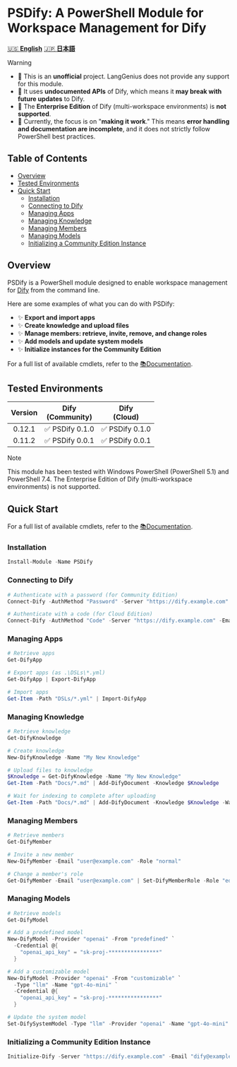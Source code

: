 <!-- omit in toc -->
# PSDify: A PowerShell Module for Workspace Management for Dify

[🇺🇸 **English**](./README.md) [🇯🇵 **日本語**](./README.ja.md)

> [!WARNING]
>
> - 🚨 This is an **unofficial** project. LangGenius does not provide any support for this module.
> - 🚨 It uses **undocumented APIs** of Dify, which means it **may break with future updates** to Dify.
> - 🚨 The **Enterprise Edition** of Dify (multi-workspace environments) is **not supported**.
> - 🚨 Currently, the focus is on "**making it work**." This means **error handling and documentation are incomplete**, and it does not strictly follow PowerShell best practices.

<!-- omit in toc -->
## Table of Contents

- [Overview](#overview)
- [Tested Environments](#tested-environments)
- [Quick Start](#quick-start)
  - [Installation](#installation)
  - [Connecting to Dify](#connecting-to-dify)
  - [Managing Apps](#managing-apps)
  - [Managing Knowledge](#managing-knowledge)
  - [Managing Members](#managing-members)
  - [Managing Models](#managing-models)
  - [Initializing a Community Edition Instance](#initializing-a-community-edition-instance)

## Overview

PSDify is a PowerShell module designed to enable workspace management for [Dify](https://github.com/langgenius/dify) from the command line.

Here are some examples of what you can do with PSDify:

- ✨ **Export and import apps**
- ✨ **Create knowledge and upload files**
- ✨ **Manage members: retrieve, invite, remove, and change roles**
- ✨ **Add models and update system models**
- ✨ **Initialize instances for the Community Edition**

For a full list of available cmdlets, refer to the [📚Documentation](./Docs/README.md).

## Tested Environments

| Version | Dify<br>(Community) | Dify<br>(Cloud) |
| :---: | :---: | :---: |
| 0.12.1 | ✅ PSDify 0.1.0 | ✅ PSDify 0.1.0 |
| 0.11.2 | ✅ PSDify 0.0.1 | ✅ PSDify 0.0.1 |

> [!NOTE]
> This module has been tested with Windows PowerShell (PowerShell 5.1) and PowerShell 7.4.
> The Enterprise Edition of Dify (multi-workspace environments) is not supported.

## Quick Start

For a full list of available cmdlets, refer to the [📚Documentation](./Docs/README.md).

### Installation

```powershell
Install-Module -Name PSDify
```

### Connecting to Dify

```powershell
# Authenticate with a password (for Community Edition)
Connect-Dify -AuthMethod "Password" -Server "https://dify.example.com" -Email "dify@example.com"

# Authenticate with a code (for Cloud Edition)
Connect-Dify -AuthMethod "Code" -Server "https://dify.example.com" -Email "dify@example.com"
```

### Managing Apps

```powershell
# Retrieve apps
Get-DifyApp

# Export apps (as .\DSLs\*.yml)
Get-DifyApp | Export-DifyApp

# Import apps
Get-Item -Path "DSLs/*.yml" | Import-DifyApp
```

### Managing Knowledge

```powershell
# Retrieve knowledge
Get-DifyKnowledge

# Create knowledge
New-DifyKnowledge -Name "My New Knowledge"

# Upload files to knowledge
$Knowledge = Get-DifyKnowledge -Name "My New Knowledge"
Get-Item -Path "Docs/*.md" | Add-DifyDocument -Knowledge $Knowledge

# Wait for indexing to complete after uploading
Get-Item -Path "Docs/*.md" | Add-DifyDocument -Knowledge $Knowledge -Wait
```

### Managing Members

```powershell
# Retrieve members
Get-DifyMember

# Invite a new member
New-DifyMember -Email "user@example.com" -Role "normal"

# Change a member's role
Get-DifyMember -Email "user@example.com" | Set-DifyMemberRole -Role "editor"
```

### Managing Models

```powershell
# Retrieve models
Get-DifyModel

# Add a predefined model
New-DifyModel -Provider "openai" -From "predefined" `
  -Credential @{
    "openai_api_key" = "sk-proj-****************"
  }

# Add a customizable model
New-DifyModel -Provider "openai" -From "customizable" `
  -Type "llm" -Name "gpt-4o-mini" `
  -Credential @{
    "openai_api_key" = "sk-proj-****************"
  }

# Update the system model
Set-DifySystemModel -Type "llm" -Provider "openai" -Name "gpt-4o-mini"
```

### Initializing a Community Edition Instance

```powershell
Initialize-Dify -Server "https://dify.example.com" -Email "dify@example.com" -Name "Dify"
```
